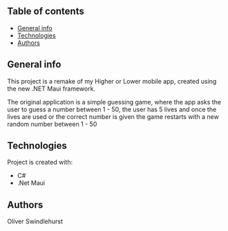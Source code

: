 ## Table of contents
* [General info](#general-info)
* [Technologies](#technologies)
* [Authors](#authors)

## General info
This project is a remake of my Higher or Lower mobile app, created using the new .NET Maui framework.

The original application is a simple guessing game, where the app asks the user to guess a number between 1 - 50, 
the user has 5 lives and once the lives are used or the correct number is given the game restarts with a new random number between 1 - 50

## Technologies
Project is created with:
* C#
* .Net Maui

## Authors
Oliver Swindlehurst
